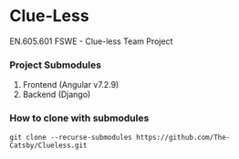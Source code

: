 # Clue-Less
EN.605.601 FSWE - Clue-less Team Project

### Project Submodules
1. Frontend (Angular v7.2.9)
2. Backend  (Django)

### How to clone with submodules
    git clone --recurse-submodules https://github.com/The-Catsby/Clueless.git




  
